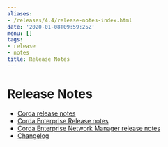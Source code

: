 ```yaml
---
aliases:
- /releases/4.4/release-notes-index.html
date: '2020-01-08T09:59:25Z'
menu: []
tags:
- release
- notes
title: Release Notes
---
```



# Release Notes



* [Corda release notes](release-notes.md)
* [Corda Enterprise Release notes](release-notes-enterprise.md)
* [Corda Enterprise Network Manager release notes](cenm-release-notes.md)
* [Changelog](cenm-changelog.md)



